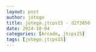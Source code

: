 ```yaml
---
layout: post
author: jotego
title: jotego.jtcps15 - d2f3856
date: 2024-10-04
categories: [Arcade, jtcps15]
tags: [jotego.jtcps15]
---
```


